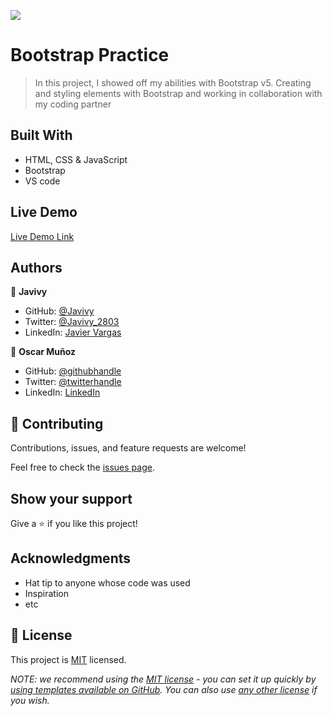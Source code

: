 ![](https://img.shields.io/badge/Microverse-blueviolet)

# Bootstrap Practice

> In this project, I showed off my abilities with Bootstrap v5. Creating and styling elements with Bootstrap and working in collaboration with my coding partner


## Built With

- HTML, CSS & JavaScript
- Bootstrap
- VS code

## Live Demo 

[Live Demo Link](https://javivy.github.io/bootstrap-practice/)


## Authors

👤 **Javivy**

- GitHub: [@Javivy](https://github.com/Javivy)
- Twitter: [@Javivy_2803](https://twitter.com/Javivy_2803)
- LinkedIn: [Javier Vargas](https://www.linkedin.com/in/javier-alejandro-vargas-ortega/)

👤 **Oscar Muñoz**

- GitHub: [@githubhandle](https://github.com/githubhandle)
- Twitter: [@twitterhandle](https://twitter.com/twitterhandle)
- LinkedIn: [LinkedIn](https://linkedin.com/in/linkedinhandle)

## 🤝 Contributing

Contributions, issues, and feature requests are welcome!

Feel free to check the [issues page](../../issues/).

## Show your support

Give a ⭐️ if you like this project!

## Acknowledgments

- Hat tip to anyone whose code was used
- Inspiration
- etc

## 📝 License

This project is [MIT](./LICENSE) licensed.

_NOTE: we recommend using the [MIT license](https://choosealicense.com/licenses/mit/) - you can set it up quickly by [using templates available on GitHub](https://docs.github.com/en/communities/setting-up-your-project-for-healthy-contributions/adding-a-license-to-a-repository). You can also use [any other license](https://choosealicense.com/licenses/) if you wish._
